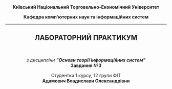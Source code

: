 <center><b>
Київський Національний Торговельно-Економічний Університет

Кафедра комп'ютерних наук та інформаційних систем
</center></b>

---

<center><h2><b>ЛАБОРАТОРНИЙ ПРАКТИКУМ</b></h2><br>

*з дисципліни __"Основи теорії інформаційних систем"__*<br>
**Завдання №3**

Студентки 1 курсу, 12 групи ФІТ<br>
**Адамович Владислави Олександрівни**</center>

